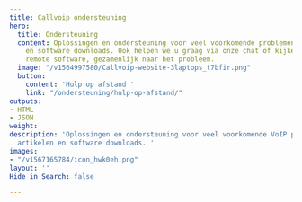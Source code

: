 ```yaml
---
title: Callvoip ondersteuning
hero:
  title: Ondersteuning
  content: Oplossingen en ondersteuning voor veel voorkomende problemen. Handige artikelen
    en software downloads. Ook helpen we u graag via onze chat of kijken we, via onze
    remote software, gezamenlijk naar het probleem.
  image: "/v1564997580/Callvoip-website-3laptops_t7bfir.png"
  button:
    content: 'Hulp op afstand '
    link: "/ondersteuning/hulp-op-afstand/"
outputs:
- HTML
- JSON
weight: 
description: 'Oplossingen en ondersteuning voor veel voorkomende VoIP problemen. Handige
  artikelen en software downloads. '
images:
- "/v1567165784/icon_hwk0eh.png"
layout: ''
Hide in Search: false

---
```

